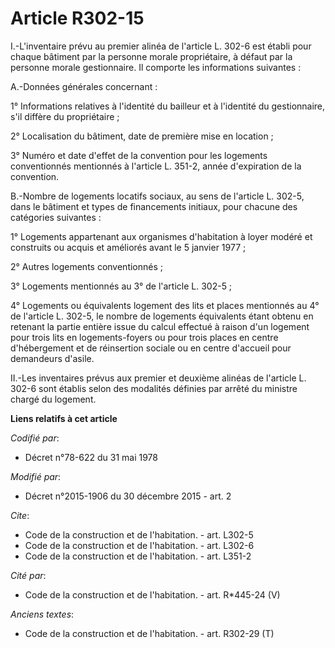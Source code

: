 # Article R302-15

I.-L'inventaire prévu au premier alinéa de l'article L. 302-6 est établi pour chaque bâtiment par la personne morale
propriétaire, à défaut par la personne morale gestionnaire. Il comporte les informations suivantes : 

A.-Données générales concernant : 

1° Informations relatives à l'identité du bailleur et à l'identité du gestionnaire, s'il diffère du propriétaire ; 

2° Localisation du bâtiment, date de première mise en location ; 

3° Numéro et date d'effet de la convention pour les logements conventionnés mentionnés à l'article L. 351-2, année
d'expiration de la convention. 

B.-Nombre de logements locatifs sociaux, au sens de l'article L. 302-5, dans le bâtiment et types de financements initiaux,
pour chacune des catégories suivantes : 

1° Logements appartenant aux organismes d'habitation à loyer modéré et construits ou acquis et améliorés avant le 5 janvier
1977 ; 

2° Autres logements conventionnés ; 

3° Logements mentionnés au 3° de l'article L. 302-5 ; 

4° Logements ou équivalents logement des lits et places mentionnés au 4° de l'article L. 302-5, le nombre de logements
équivalents étant obtenu en retenant la partie entière issue du calcul effectué à raison d'un logement pour trois lits en
logements-foyers ou pour trois places en centre d'hébergement et de réinsertion sociale ou en centre d'accueil pour
demandeurs d'asile. 

II.-Les inventaires prévus aux premier et deuxième alinéas de l'article L. 302-6 sont établis selon des modalités définies
par arrêté du ministre chargé du logement.

**Liens relatifs à cet article**

_Codifié par_:

  - Décret n°78-622 du 31 mai 1978

_Modifié par_:

  - Décret n°2015-1906 du 30 décembre 2015 - art. 2

_Cite_:

  - Code de la construction et de l'habitation. - art. L302-5
  - Code de la construction et de l'habitation. - art. L302-6
  - Code de la construction et de l'habitation. - art. L351-2

_Cité par_:

  - Code de la construction et de l'habitation. - art. R*445-24 (V)

_Anciens textes_:

  - Code de la construction et de l'habitation. - art. R302-29 (T)
